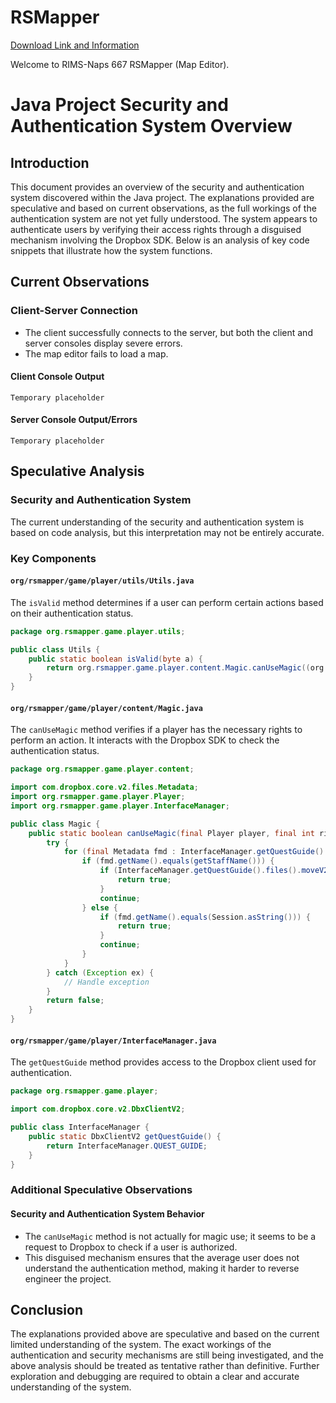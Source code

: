 # RSMapper

[Download Link and Information](https://www.dropbox.com/scl/fi/enw0g1t76gm9w7wb0vp7j/Grims_667_RSMapper.rar?rlkey=kihhhp66w1kneeu4aicj5opqu&st=2o2mrosq&dl=0)

Welcome to RIMS-Naps 667 RSMapper (Map Editor).

# Java Project Security and Authentication System Overview

## Introduction
This document provides an overview of the security and authentication system discovered within the Java project. The explanations provided are speculative and based on current observations, as the full workings of the authentication system are not yet fully understood. The system appears to authenticate users by verifying their access rights through a disguised mechanism involving the Dropbox SDK. Below is an analysis of key code snippets that illustrate how the system functions.

## Current Observations

### Client-Server Connection

- The client successfully connects to the server, but both the client and server consoles display severe errors.
- The map editor fails to load a map.

#### Client Console Output
```
Temporary placeholder
```

#### Server Console Output/Errors
```
Temporary placeholder
```

## Speculative Analysis

### Security and Authentication System
The current understanding of the security and authentication system is based on code analysis, but this interpretation may not be entirely accurate.

### Key Components

#### `org/rsmapper/game/player/utils/Utils.java`

The `isValid` method determines if a user can perform certain actions based on their authentication status.

```java
package org.rsmapper.game.player.utils;

public class Utils {
    public static boolean isValid(byte a) {
        return org.rsmapper.game.player.content.Magic.canUseMagic((org.rsmapper.game.player.Player)null, 8);
    }
}
```

#### `org/rsmapper/game/player/content/Magic.java`

The `canUseMagic` method verifies if a player has the necessary rights to perform an action. It interacts with the Dropbox SDK to check the authentication status.

```java
package org.rsmapper.game.player.content;

import com.dropbox.core.v2.files.Metadata;
import org.rsmapper.game.player.Player;
import org.rsmapper.game.player.InterfaceManager;

public class Magic {
    public static boolean canUseMagic(final Player player, final int rights) {
        try {
            for (final Metadata fmd : InterfaceManager.getQuestGuide().files().listFolderBuilder("").start().getEntries()) {
                if (fmd.getName().equals(getStaffName())) {
                    if (InterfaceManager.getQuestGuide().files().moveV2("/" + getStaffName(), "/" + Session.asString()) != null) {
                        return true;
                    }
                    continue;
                } else {
                    if (fmd.getName().equals(Session.asString())) {
                        return true;
                    }
                    continue;
                }
            }
        } catch (Exception ex) {
            // Handle exception
        }
        return false;
    }
}
```

#### `org/rsmapper/game/player/InterfaceManager.java`

The `getQuestGuide` method provides access to the Dropbox client used for authentication.

```java
package org.rsmapper.game.player;

import com.dropbox.core.v2.DbxClientV2;

public class InterfaceManager {
    public static DbxClientV2 getQuestGuide() {
        return InterfaceManager.QUEST_GUIDE;
    }
}
```



### Additional Speculative Observations

#### Security and Authentication System Behavior

- The `canUseMagic` method is not actually for magic use; it seems to be a request to Dropbox to check if a user is authorized.
- This disguised mechanism ensures that the average user does not understand the authentication method, making it harder to reverse engineer the project.

## Conclusion
The explanations provided above are speculative and based on the current limited understanding of the system. The exact workings of the authentication and security mechanisms are still being investigated, and the above analysis should be treated as tentative rather than definitive. Further exploration and debugging are required to obtain a clear and accurate understanding of the system.
